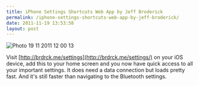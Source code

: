 ```yaml
---
title: iPhone Settings Shortcuts Web App by Jeff Broderick
permalink: /iphone-settings-shortcuts-web-app-by-jeff-broderick/
date: 2011-11-19 13:53:58
layout: post
---
```


![Photo 19 11 2011 12 00 13](http://therobb.com/wp-content/uploads/2011-11-Photo-19-11-2011-12-00-13.png)

Visit [http://brdrck.me/settings](http://brdrck.me/settings/) on your iOS device, add this to your home screen and you now have quick access to all your important settings. It does need a data connection but loads pretty fast. And it's still faster than navigating to the Bluetooth settings.